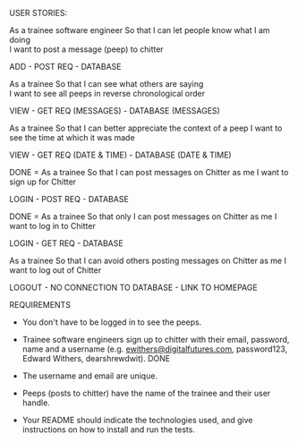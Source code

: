 USER STORIES:

As a trainee software engineer
So that I can let people know what I am doing  
I want to post a message (peep) to chitter

ADD - POST REQ - DATABASE

As a trainee
So that I can see what others are saying  
I want to see all peeps in reverse chronological order

VIEW - GET REQ (MESSAGES) - DATABASE (MESSAGES)

As a trainee
So that I can better appreciate the context of a peep
I want to see the time at which it was made

VIEW - GET REQ (DATE & TIME) - DATABASE (DATE & TIME)

DONE = As a trainee
So that I can post messages on Chitter as me
I want to sign up for Chitter

LOGIN - POST REQ - DATABASE

DONE = As a trainee
So that only I can post messages on Chitter as me
I want to log in to Chitter

LOGIN - GET REQ - DATABASE

As a trainee
So that I can avoid others posting messages on Chitter as me
I want to log out of Chitter

LOGOUT - NO CONNECTION TO DATABASE - LINK TO HOMEPAGE

REQUIREMENTS

- You don't have to be logged in to see the peeps.

* Trainee software engineers sign up to chitter with their email, password, name and a username (e.g. ewithers@digitalfutures.com, password123, Edward Withers, dearshrewdwit). DONE

- The username and email are unique.

- Peeps (posts to chitter) have the name of the trainee and their user handle.

- Your README should indicate the technologies used, and give instructions on how to install and run the tests.

